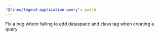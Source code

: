 ```yaml
---
'@finos/legend-application-query': patch
---
```


Fix a bug where failing to add dataspace and class tag when creating a query
